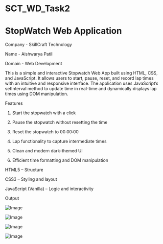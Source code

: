 # SCT_WD_Task2

# StopWatch Web Application

Company - SkillCraft Technology

Name - Aishwarya Patil

Domain - Web Development

This is a simple and interactive Stopwatch Web App built using HTML, CSS, and JavaScript. It allows users to start, pause, reset, and record lap times with an intuitive and responsive interface. The application uses JavaScript’s setInterval method to update time in real-time and dynamically displays lap times using DOM manipulation.

Features

1.  Start the stopwatch with a click

2.  Pause the stopwatch without resetting the time

3. Reset the stopwatch to 00:00:00

4. Lap functionality to capture intermediate times

4. Clean and modern dark-themed UI

5. Efficient time formatting and DOM manipulation

HTML5 – Structure

CSS3 – Styling and layout

JavaScript (Vanilla) – Logic and interactivity

Output

![Image](https://github.com/user-attachments/assets/bdc087cc-9124-47ed-9ac7-f8c42be7f3bb)

![Image](https://github.com/user-attachments/assets/5eab34ba-5a2a-4518-a917-c86520eabe05)

![Image](https://github.com/user-attachments/assets/dc2c26ea-a270-4802-a10d-77c02f979282)

![Image](https://github.com/user-attachments/assets/16b1bf3c-cca3-455a-b615-648beb8eff40)



